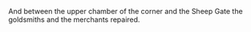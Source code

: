 And between the upper chamber of the corner and the Sheep Gate the goldsmiths and the merchants repaired.
